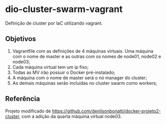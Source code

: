 # dio-cluster-swarm-vagrant
Definição de cluster por IaC utilizando vagrant.

## Objetivos
1. Vagrantfile com as definições de 4 máquinas virtuais. Uma máquina com o nome de master e as outras com os nomes de node01, node02 e node03;
2. Cada máquina virtual tem um ip fixo;
3. Todas as MV irão possuir o Docker pré-instalado;
4. A máquina com o nome de master será o nó manager do cluster;
5. As demais máquinas serão incluídas no cluster swarm como workers;

## Referência
Projeto modificado de https://github.com/denilsonbonatti/docker-projeto2-cluster, com a adição da quarta máquina virtual node03.
